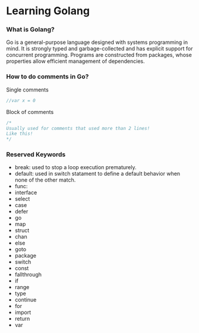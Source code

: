 # Learning Golang

### What is Golang?
Go is a general-purpose language designed with systems programming in mind. It is strongly typed and garbage-collected and has explicit support for concurrent programming. Programs are constructed from packages, whose properties allow efficient management of dependencies.


### How to do comments in Go?

Single comments
``` Go
//var x = 0
```

Block of comments
``` Go
/* 
Usually used for comments that used more than 2 lines!
Like this!
*/
```

### Reserved Keywords
- break: used to stop a loop execution prematurely.
- default: used in switch statament to define a default behavior when none of the other match. 
- func:  
- interface
- select
- case 
- defer
- go           
- map          
- struct
- chan         
- else         
- goto         
- package      
- switch
- const        
- fallthrough  
- if           
- range        
- type
- continue     
- for          
- import       
- return       
- var